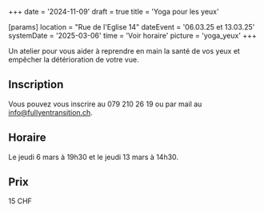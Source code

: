 +++
date = '2024-11-09'
draft = true
title = 'Yoga pour les yeux'

[params]
location = "Rue de l'Eglise 14"
dateEvent = '06.03.25 et 13.03.25'
systemDate = '2025-03-06'
time = 'Voir horaire'
picture = 'yoga_yeux'
+++

Un atelier pour vous aider à reprendre en main la santé de vos yeux et empêcher la détérioration de votre vue.

## Inscription

Vous pouvez vous inscrire au 079 210 26 19 ou par mail au info@fullyentransition.ch.

## Horaire

Le jeudi 6 mars à 19h30 et le jeudi 13 mars à 14h30.

## Prix

15 CHF

